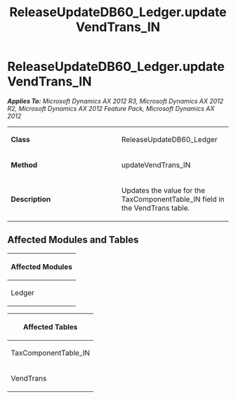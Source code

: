 ﻿---
title: ReleaseUpdateDB60_Ledger.updateVendTrans_IN
TOCTitle: ReleaseUpdateDB60_Ledger.updateVendTrans_IN
ms:assetid: a039dd98-bc32-04a3-a870-4db8427ba104
ms:mtpsurl: https://msdn.microsoft.com/en-us/library/JJ736697(v=AX.60)
ms:contentKeyID: 49710129
ms.date: 05/18/2015
mtps_version: v=AX.60
---

# ReleaseUpdateDB60\_Ledger.updateVendTrans\_IN 


_**Applies To:** Microsoft Dynamics AX 2012 R3, Microsoft Dynamics AX 2012 R2, Microsoft Dynamics AX 2012 Feature Pack, Microsoft Dynamics AX 2012_

<table>
<colgroup>
<col style="width: 50%" />
<col style="width: 50%" />
</colgroup>
<tbody>
<tr class="odd">
<td><p><strong>Class</strong></p></td>
<td><p>ReleaseUpdateDB60_Ledger</p></td>
</tr>
<tr class="even">
<td><p><strong>Method</strong></p></td>
<td><p>updateVendTrans_IN</p></td>
</tr>
<tr class="odd">
<td><p><strong>Description</strong></p></td>
<td><p>Updates the value for the TaxComponentTable_IN field in the VendTrans table.</p></td>
</tr>
</tbody>
</table>


## Affected Modules and Tables

<table>
<colgroup>
<col style="width: 100%" />
</colgroup>
<thead>
<tr class="header">
<th><p>Affected Modules</p></th>
</tr>
</thead>
<tbody>
<tr class="odd">
<td><p>Ledger</p></td>
</tr>
</tbody>
</table>


<table>
<colgroup>
<col style="width: 100%" />
</colgroup>
<thead>
<tr class="header">
<th><p>Affected Tables</p></th>
</tr>
</thead>
<tbody>
<tr class="odd">
<td><p>TaxComponentTable_IN</p></td>
</tr>
<tr class="even">
<td><p>VendTrans</p></td>
</tr>
</tbody>
</table>

  


